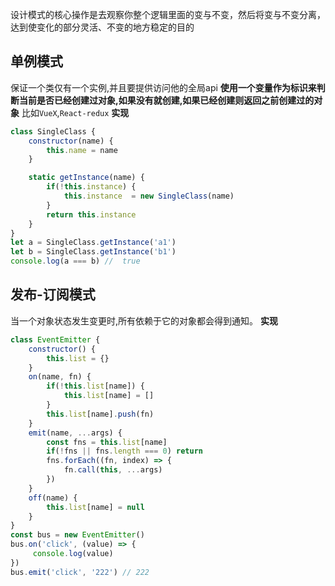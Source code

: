 设计模式的核心操作是去观察你整个逻辑里面的变与不变，然后将变与不变分离，达到使变化的部分灵活、不变的地方稳定的目的
## 单例模式
保证一个类仅有一个实例,并且要提供访问他的全局api
**使用一个变量作为标识来判断当前是否已经创建过对象,如果没有就创建,如果已经创建则返回之前创建过的对象**
比如`VueX`,`React-redux`
**实现**
```js
class SingleClass {
    constructor(name) {
        this.name = name 
    }

    static getInstance(name) {
        if(!this.instance) {
            this.instance  = new SingleClass(name)
        }
        return this.instance
    }
}
let a = SingleClass.getInstance('a1')
let b = SingleClass.getInstance('b1')
console.log(a === b) //  true
```
## 发布-订阅模式
当一个对象状态发生变更时,所有依赖于它的对象都会得到通知。
**实现**
```js
class EventEmitter {
    constructor() {
        this.list = {}
    }
    on(name, fn) {
        if(!this.list[name]) {
            this.list[name] = []
        }
        this.list[name].push(fn)
    }
    emit(name, ...args) {
        const fns = this.list[name]
        if(!fns || fns.length === 0) return
        fns.forEach((fn, index) => {
            fn.call(this, ...args)   
        })
    }
    off(name) {
        this.list[name] = null
    }
}
const bus = new EventEmitter()
bus.on('click', (value) => {
     console.log(value)   
})
bus.emit('click', '222') // 222
```